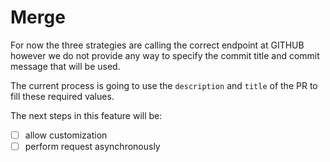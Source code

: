 # Merge

For now the three strategies are calling the correct endpoint at GITHUB however
we do not provide any way to specify the commit title and commit message that
will be used.

The current process is going to use the `description` and `title` of the PR to
fill these required values.

The next steps in this feature will be:

- [ ] allow customization
- [ ] perform request asynchronously
